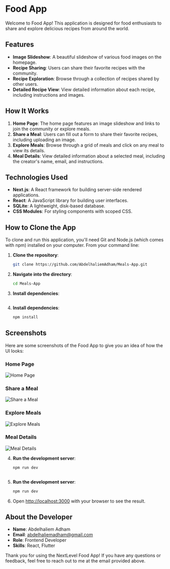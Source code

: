 # Food App

Welcome to Food App! This application is designed for food enthusiasts to share and explore delicious recipes from around the world.

## Features

- **Image Slideshow**: A beautiful slideshow of various food images on the homepage.
- **Recipe Sharing**: Users can share their favorite recipes with the community.
- **Recipe Exploration**: Browse through a collection of recipes shared by other users.
- **Detailed Recipe View**: View detailed information about each recipe, including instructions and images.

## How It Works

1. **Home Page**: The home page features an image slideshow and links to join the community or explore meals.
2. **Share a Meal**: Users can fill out a form to share their favorite recipes, including uploading an image.
3. **Explore Meals**: Browse through a grid of meals and click on any meal to view its details.
4. **Meal Details**: View detailed information about a selected meal, including the creator's name, email, and instructions.

## Technologies Used

- **Next.js**: A React framework for building server-side rendered applications.
- **React**: A JavaScript library for building user interfaces.
- **SQLite**: A lightweight, disk-based database.
- **CSS Modules**: For styling components with scoped CSS.

## How to Clone the App

To clone and run this application, you'll need Git and Node.js (which comes with npm) installed on your computer. From your command line:

1. **Clone the repository**:
   ```bash
   git clone https://github.com/AbdelhaliemAdham/Meals-App.git
   ```
2. **Navigate into the directory**:
   ```bash
   cd Meals-App
   ```
3. **Install dependencies**:
   ```bash

   ```
4. **Install dependencies**:
   ```bash
   npm install
   ```

## Screenshots

Here are some screenshots of the Food App to give you an idea of how the UI looks:

### Home Page

![Home Page](screenshots/homepage.png)

### Share a Meal

![Share a Meal](screenshots/share-meal.png)

### Explore Meals

![Explore Meals](screenshots/explore-meals.png)

### Meal Details

![Meal Details](screenshots/meal-details.png)

4. **Run the development server**:
   ```bash
   npm run dev
   ```
   ```

   ```
5. **Run the development server**:
   ```bash
   npm run dev
   ```
6. Open [http://localhost:3000](http://localhost:3000) with your browser to see the result.

## About the Developer

- **Name**: Abdelhaliem Adham
- **Email**: abdelhaliemadham@gmail.com
- **Role**: Frontend Developer
- **Skills**: React, Flutter

Thank you for using the NextLevel Food App! If you have any questions or feedback, feel free to reach out to me at the email provided above.
